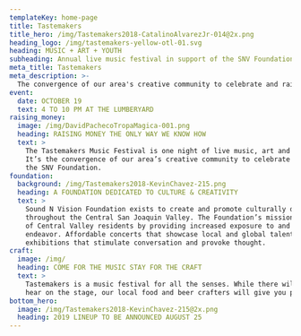 ```yaml
---
templateKey: home-page
title: Tastemakers
title_hero: /img/Tastemakers2018-CatalinoAlvarezJr-014@2x.png
heading_logo: /img/tastemakers-yellow-otl-01.svg
heading: MUSIC + ART + YOUTH
subheading: Annual live music festival in support of the SNV Foundation
meta_title: Tastemakers
meta_description: >-
  The convergence of our area's creative community to celebrate and raise money for the SNV Foundation.
event:
  date: OCTOBER 19
  text: 4 TO 10 PM AT THE LUMBERYARD
raising_money:
  image: /img/DavidPachecoTropaMagica-001.png
  heading: RAISING MONEY THE ONLY WAY WE KNOW HOW
  text: >
    The Tastemakers Music Festival is one night of live music, art and craft food and drink.
    It’s the convergence of our area’s creative community to celebrate and raise money for
    the SNV Foundation.
foundation:
  background: /img/Tastemakers2018-KevinChavez-215.png
  heading: A FOUNDATION DEDICATED TO CULTURE & CREATIVITY
  text: >
    Sound N Vision Foundation exists to create and promote culturally diverse creative events
    throughout the Central San Joaquin Valley. The Foundation’s mission is to enrich the lives
    of Central Valley residents by providing increased exposure to and experience of artistic
    endeavor. Affordable concerts that showcase local and global talent, art and design
    exhibitions that stimulate conversation and provoke thought.
craft:
  image: /img/
  heading: COME FOR THE MUSIC STAY FOR THE CRAFT
  text: >
    Tastemakers is a music festival for all the senses. While there will be plenty to see and
    hear on the stage, our local food and beer crafters will give you plenty to taste and smell.
bottom_hero:
  image: /img/Tastemakers2018-KevinChavez-215@2x.png
  heading: 2019 LINEUP TO BE ANNOUNCED AUGUST 25
---
```

